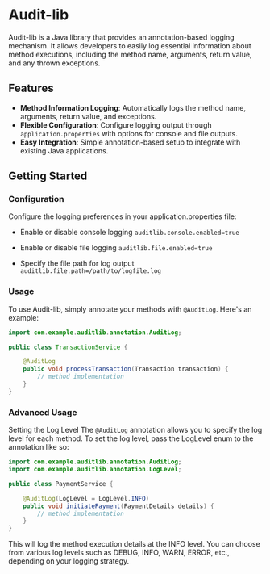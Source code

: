 # Audit-lib

Audit-lib is a Java library that provides an annotation-based logging mechanism. It allows developers to easily log essential information about method executions, including the method name, arguments, return value, and any thrown exceptions.

## Features

- **Method Information Logging**: Automatically logs the method name, arguments, return value, and exceptions.
- **Flexible Configuration**: Configure logging output through `application.properties` with options for console and file outputs.
- **Easy Integration**: Simple annotation-based setup to integrate with existing Java applications.

## Getting Started

### Configuration
Configure the logging preferences in your application.properties file:

+ Enable or disable console logging
`auditlib.console.enabled=true`

+ Enable or disable file logging
`auditlib.file.enabled=true`

+ Specify the file path for log output
`auditlib.file.path=/path/to/logfile.log`
### Usage
To use Audit-lib, simply annotate your methods with `@AuditLog`. Here's an example:
```java
import com.example.auditlib.annotation.AuditLog;

public class TransactionService {

    @AuditLog
    public void processTransaction(Transaction transaction) {
        // method implementation
    }
}
```
### Advanced Usage
Setting the Log Level
The `@AuditLog` annotation allows you to specify the log level for each method. To set the log level, pass the LogLevel enum to the annotation like so:
```java
import com.example.auditlib.annotation.AuditLog;
import com.example.auditlib.annotation.LogLevel;

public class PaymentService {

    @AuditLog(LogLevel = LogLevel.INFO)
    public void initiatePayment(PaymentDetails details) {
        // method implementation
    }
}
```
This will log the method execution details at the INFO level. You can choose from various log levels such as DEBUG, INFO, WARN, ERROR, etc., depending on your logging strategy.

